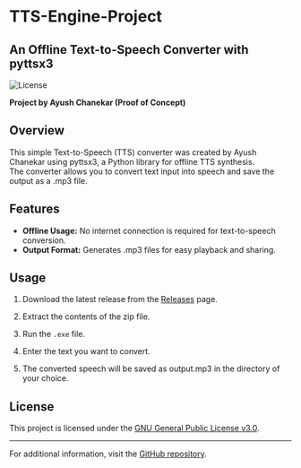 # TTS-Engine-Project
## An Offline Text-to-Speech Converter with pyttsx3

![License](https://img.shields.io/badge/license-GPLv3-blue.svg)

**Project by Ayush Chanekar (Proof of Concept)**

## Overview

This simple Text-to-Speech (TTS) converter was created by Ayush Chanekar using pyttsx3, a Python library for offline TTS synthesis. <br>
The converter allows you to convert text input into speech and save the output as a .mp3 file.

## Features

- **Offline Usage:** No internet connection is required for text-to-speech conversion.
- **Output Format:** Generates .mp3 files for easy playback and sharing.
<!--- **Customization:** Adjust voice, rate, and volume to suit your preferences.-->

## Usage

1. Download the latest release from the [Releases](https://github.com/chanekarayush/TTS-Engine-Project/releases) page.

2. Extract the contents of the zip file.

3. Run the `.exe` file. <!--`tts_converter.exe`-->

4. Enter the text you want to convert.

<!--5. Adjust voice, rate, and volume if needed.-->

5. The converted speech will be saved as output.mp3 in the directory of your choice.

<!--## Configuration

Modify `config.py` (if available) to customize the TTS engine settings.-->

## License

This project is licensed under the [GNU General Public License v3.0](LICENSE).

---

For additional information, visit the [GitHub repository](https://github.com/chanekarayush/TTS-Engine-Project).

